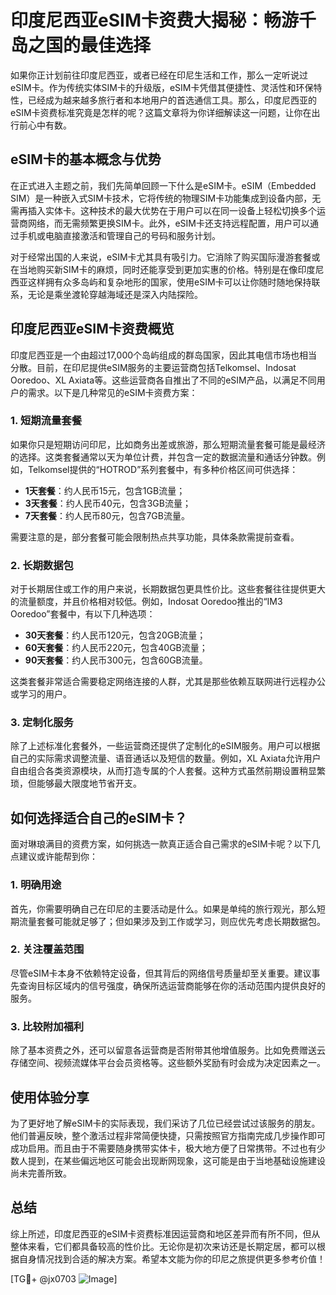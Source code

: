# 印度尼西亚eSIM卡资费大揭秘：畅游千岛之国的最佳选择

如果你正计划前往印度尼西亚，或者已经在印尼生活和工作，那么一定听说过eSIM卡。作为传统实体SIM卡的升级版，eSIM卡凭借其便捷性、灵活性和环保特性，已经成为越来越多旅行者和本地用户的首选通信工具。那么，印度尼西亚的eSIM卡资费标准究竟是怎样的呢？这篇文章将为你详细解读这一问题，让你在出行前心中有数。

## eSIM卡的基本概念与优势

在正式进入主题之前，我们先简单回顾一下什么是eSIM卡。eSIM（Embedded SIM）是一种嵌入式SIM卡技术，它将传统的物理SIM卡功能集成到设备内部，无需再插入实体卡。这种技术的最大优势在于用户可以在同一设备上轻松切换多个运营商网络，而无需频繁更换SIM卡。此外，eSIM卡还支持远程配置，用户可以通过手机或电脑直接激活和管理自己的号码和服务计划。

对于经常出国的人来说，eSIM卡尤其具有吸引力。它消除了购买国际漫游套餐或在当地购买新SIM卡的麻烦，同时还能享受到更加实惠的价格。特别是在像印度尼西亚这样拥有众多岛屿和复杂地形的国家，使用eSIM卡可以让你随时随地保持联系，无论是乘坐渡轮穿越海域还是深入内陆探险。

## 印度尼西亚eSIM卡资费概览

印度尼西亚是一个由超过17,000个岛屿组成的群岛国家，因此其电信市场也相当分散。目前，在印尼提供eSIM服务的主要运营商包括Telkomsel、Indosat Ooredoo、XL Axiata等。这些运营商各自推出了不同的eSIM产品，以满足不同用户的需求。以下是几种常见的eSIM卡资费方案：

### 1. 短期流量套餐
如果你只是短期访问印尼，比如商务出差或旅游，那么短期流量套餐可能是最经济的选择。这类套餐通常以天为单位计费，并包含一定的数据流量和通话分钟数。例如，Telkomsel提供的“HOTROD”系列套餐中，有多种价格区间可供选择：
- **1天套餐**：约人民币15元，包含1GB流量；
- **3天套餐**：约人民币40元，包含3GB流量；
- **7天套餐**：约人民币80元，包含7GB流量。

需要注意的是，部分套餐可能会限制热点共享功能，具体条款需提前查看。

### 2. 长期数据包
对于长期居住或工作的用户来说，长期数据包更具性价比。这些套餐往往提供更大的流量额度，并且价格相对较低。例如，Indosat Ooredoo推出的“IM3 Ooredoo”套餐中，有以下几种选项：
- **30天套餐**：约人民币120元，包含20GB流量；
- **60天套餐**：约人民币220元，包含40GB流量；
- **90天套餐**：约人民币300元，包含60GB流量。

这类套餐非常适合需要稳定网络连接的人群，尤其是那些依赖互联网进行远程办公或学习的用户。

### 3. 定制化服务
除了上述标准化套餐外，一些运营商还提供了定制化的eSIM服务。用户可以根据自己的实际需求调整流量、语音通话以及短信的数量。例如，XL Axiata允许用户自由组合各类资源模块，从而打造专属的个人套餐。这种方式虽然前期设置稍显繁琐，但能够最大限度地节省开支。

## 如何选择适合自己的eSIM卡？

面对琳琅满目的资费方案，如何挑选一款真正适合自己需求的eSIM卡呢？以下几点建议或许能帮到你：

### 1. 明确用途
首先，你需要明确自己在印尼的主要活动是什么。如果是单纯的旅行观光，那么短期流量套餐可能就足够了；但如果涉及到工作或学习，则应优先考虑长期数据包。

### 2. 关注覆盖范围
尽管eSIM卡本身不依赖特定设备，但其背后的网络信号质量却至关重要。建议事先查询目标区域内的信号强度，确保所选运营商能够在你的活动范围内提供良好的服务。

### 3. 比较附加福利
除了基本资费之外，还可以留意各运营商是否附带其他增值服务。比如免费赠送云存储空间、视频流媒体平台会员资格等。这些额外奖励有时会成为决定因素之一。

## 使用体验分享

为了更好地了解eSIM卡的实际表现，我们采访了几位已经尝试过该服务的朋友。他们普遍反映，整个激活过程非常简便快捷，只需按照官方指南完成几步操作即可成功启用。而且由于不需要随身携带实体卡，极大地方便了日常携带。不过也有少数人提到，在某些偏远地区可能会出现断网现象，这可能是由于当地基础设施建设尚未完善所致。

## 总结

综上所述，印度尼西亚的eSIM卡资费标准因运营商和地区差异而有所不同，但从整体来看，它们都具备较高的性价比。无论你是初次来访还是长期定居，都可以根据自身情况找到合适的解决方案。希望本文能为你的印尼之旅提供更多参考价值！

[TG💪+ @jx0703 ![Image](https://github.com/user-attachments/assets/dbca1d08-cadb-493c-b0ec-ad6f7a83f270)]